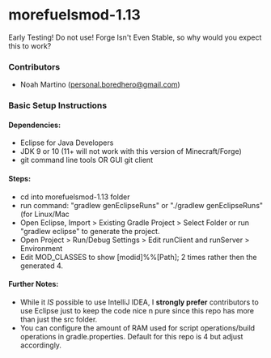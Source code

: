 # morefuelsmod-1.13
Early Testing! Do not use! Forge Isn't Even Stable, so why would you expect this to work?

### Contributors
* Noah Martino (personal.boredhero@gmail.com)

### Basic Setup Instructions

#### Dependencies:
* Eclipse for Java Developers
* JDK 9 or 10 (11+ will not work with this version of Minecraft/Forge)
* git command line tools OR GUI git client

#### Steps:
* cd into morefuelsmod-1.13 folder
* run command: "gradlew genEclipseRuns" or "./gradlew genEclipseRuns" (for Linux/Mac
* Open Eclipse, Import > Existing Gradle Project > Select Folder or run "gradlew eclipse" to generate the project.
* Open Project > Run/Debug Settings > Edit runClient and runServer > Environment
* Edit MOD_CLASSES to show [modid]%%[Path]; 2 times rather then the generated 4.

#### Further Notes:
* While it *IS* possible to use IntelliJ IDEA, I **strongly prefer** contributors to use Eclipse just to keep the code nice n pure since this repo has more than just the src folder.
* You can configure the amount of RAM used for script operations/build operations in gradle.properties. Default for this repo is 4 but adjust accordingly.

